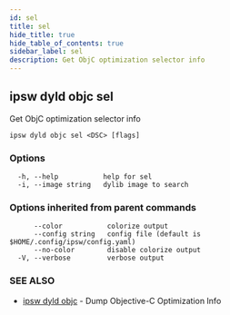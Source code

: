 ```yaml
---
id: sel
title: sel
hide_title: true
hide_table_of_contents: true
sidebar_label: sel
description: Get ObjC optimization selector info
---
```

## ipsw dyld objc sel

Get ObjC optimization selector info

```
ipsw dyld objc sel <DSC> [flags]
```

### Options

```
  -h, --help           help for sel
  -i, --image string   dylib image to search
```

### Options inherited from parent commands

```
      --color           colorize output
      --config string   config file (default is $HOME/.config/ipsw/config.yaml)
      --no-color        disable colorize output
  -V, --verbose         verbose output
```

### SEE ALSO

* [ipsw dyld objc](/docs/cli/ipsw/dyld/objc)	 - Dump Objective-C Optimization Info

